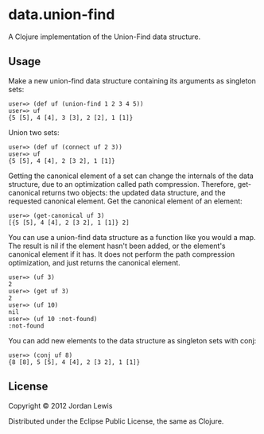 # data.union-find

A Clojure implementation of the Union-Find data structure.

## Usage

Make a new union-find data structure containing its arguments as singleton sets:

    user=> (def uf (union-find 1 2 3 4 5))
    user=> uf
    {5 [5], 4 [4], 3 [3], 2 [2], 1 [1]}

Union two sets:

    user=> (def uf (connect uf 2 3))
    user=> uf
    {5 [5], 4 [4], 2 [3 2], 1 [1]}

Getting the canonical element of a set can change the internals of the data structure,
due to an optimization called path compression. Therefore, get-canonical returns two
objects: the updated data structure, and the requested canonical element. Get
the canonical element of an element:

    user=> (get-canonical uf 3)
    [{5 [5], 4 [4], 2 [3 2], 1 [1]} 2]

You can use a union-find data structure as a function like you would a map. The
result is nil if the element hasn't been added, or the element's canonical element
if it has. It does not perform the path compression optimization, and just returns
the canonical element.

    user=> (uf 3)
    2
    user=> (get uf 3)
    2
    user=> (uf 10)
    nil
    user=> (uf 10 :not-found)
    :not-found

You can add new elements to the data structure as singleton sets with conj:

    user=> (conj uf 8)
    {8 [8], 5 [5], 4 [4], 2 [3 2], 1 [1]}


## License

Copyright © 2012 Jordan Lewis

Distributed under the Eclipse Public License, the same as Clojure.
